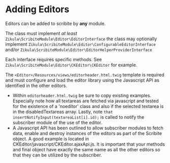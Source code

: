 Adding Editors
==============

Editors can be added to scribite by **any** module.

The class must implement *at least* `Zikula\ScribiteModule\Editor\EditorInterface` the class may optionally implement
`Zikula\ScribiteModule\Editor\ConfigurableEditorInterface` 
and/or `Zikula\ScribiteModule\Editor\EditorHelperProviderInterface`

Each interface requires specific methods. See `Zikula\ScribiteModule\Editor\CKEditor\CKEditor` for example.

The `<Editor>/Resources/views/editorheader.html.twig` template is required and must configure and load the editor
library using the Javascript API as identified in the other editors.

- Within `editorheader.html.twig` be sure to copy existing examples. Especially note how all textareas are fetched via 
    javascript and tested for the existence of a  'noeditor' class and also if the selected textarea is in the 
    disabledTextareas array. Lastly, note `that insertNotifyInput(textareaList[i].id);` is called to notify the 
    subscriber module of the use of the editor.
- A Javascript API has been outlined to allow subscriber modules to fetch data, enable and destroy instances of the 
    editors as part of the Scribite object. A good example is located in CKEditor/javascript/CKEditor.ajaxApi.js. It is 
    important that your methods and final object have exactly the same name as all the other editors so that they can be 
    utilized by the subscriber.

